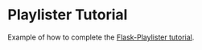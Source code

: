 # Playlister Tutorial

Example of how to complete the [Flask-Playlister tutorial](https://github.com/Tech-at-DU/Flask-Playlister/).

